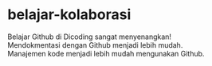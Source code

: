 # belajar-kolaborasi
Belajar Github di Dicoding sangat menyenangkan!<br>
Mendokmentasi dengan Github menjadi lebih mudah.<br>
Manajemen kode menjadi lebih mudah mengunakan Github.
